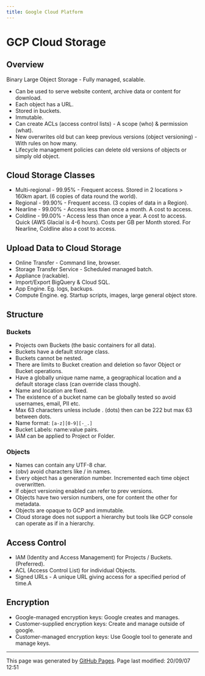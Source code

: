```yaml
---
title: Google Cloud Platform
---
```

# GCP Cloud Storage

## Overview

Binary Large Object Storage - Fully managed, scalable.

-  Can be used to serve website content, archive data or content for download.
-  Each object has a URL.
-  Stored in buckets.
-  Immutable.
-  Can create ACLs (access control lists) - A scope (who) & permission (what).
-  New overwrites old but can keep previous versions (object versioning) - With rules on how many.
-  Lifecycle management policies can delete old versions of objects or simply old object.

## Cloud Storage Classes

-  Multi-regional - 99.95% - Frequent access.  Stored in 2 locations > 160km apart. (6 copies of data round the world).
-  Regional - 99.90% - Frequent access. (3 copies of data in a Region).
-  Nearline - 99.00% - Access less than once a month.  A cost to access.
-  Coldline - 99.00% - Access less than once a year.  A cost to access.  Quick (AWS Glacial is 4-6 hours).
Costs per GB per Month stored.  For Nearline, Coldline also a cost to access.

## Upload Data to Cloud Storage

-  Online Transfer - Command line, browser.
-  Storage Transfer Service - Scheduled managed batch.
-  Appliance (rackable).
-  Import/Export BigQuery & Cloud SQL.
-  App Engine.  Eg. logs, backups.
-  Compute Engine. eg. Startup scripts, images, large general object store.

## Structure

### Buckets

-  Projects own Buckets (the basic containers for all data).
-  Buckets have a default storage class.
-  Buckets cannot be nested.
-  There are limits to Bucket creation and deletion so favor Object or Bucket operations.
-  Have a globally unique name name, a geographical location and a default storage class (can override class though).
-  Name and location are fixed.
-  The existence of a bucket name can be globally tested so avoid usernames, email, PII etc.
-  Max 63 characters unless include . (dots) then can be 222 but max 63 between dots.
-  Name format: `[a-z][0-9][-_.]`
-  Bucket Labels: name:value pairs.
-  IAM can be applied to Project or Folder.

### Objects

-  Names can contain any UTF-8 char.
-  (obv) avoid characters like / in names.
-  Every object has a generation number.  Incremented each time object overwritten.
-  If object versioning enabled can refer to prev versions.
-  Objects have two version numbers, one for content the other for metadata.
-  Objects are opaque to GCP and immutable.
-  Cloud storage does not support a hierarchy but tools like GCP console can operate as if in a hierarchy.

## Access Control

-  IAM (Identity and Access Management) for Projects / Buckets. (Preferred).
-  ACL (Access Control List) for individual Objects.
-  Signed URLs - A unique URL giving access for a specified period of time.A

## Encryption

-  Google-managed encryption keys: Google creates and manages.
-  Customer-supplied encryption keys: Create and manage outside of google.
-  Customer-managed encryption keys: Use Google tool to generate and manage keys.
<hr>
<p class="pagedate">This page was generated by <a href=".">GitHub Pages</a>.  Page last modified: 20/09/07 12:51</p>
